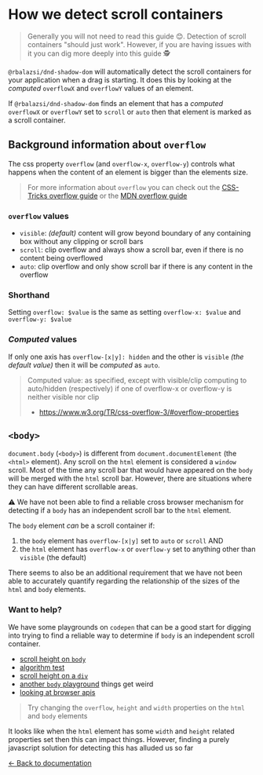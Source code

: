 # How we detect scroll containers

> Generally you will not need to read this guide 😊. Detection of scroll containers "should just work". However, if you are having issues with it you can dig more deeply into this guide 🕵️‍

`@rbalazsi/dnd-shadow-dom` will automatically detect the scroll containers for your application when a drag is starting. It does this by looking at the _computed_ `overflowX` and `overflowY` values of an element.

If `@rbalazsi/dnd-shadow-dom` finds an element that has a _computed_ `overflowX` or `overflowY` set to `scroll` or `auto` then that element is marked as a scroll container.

## Background information about `overflow`

The css property `overflow` (and `overflow-x`, `overflow-y`) controls what happens when the content of an element is bigger than the elements size.

> For more information about `overflow` you can check out the [CSS-Tricks overflow guide](https://css-tricks.com/almanac/properties/o/overflow/) or the [MDN overflow guide](https://developer.mozilla.org/en-US/docs/Web/CSS/overflow)

### `overflow` values

- `visible`: _(default)_ content will grow beyond boundary of any containing box without any clipping or scroll bars
- `scroll`: clip overflow and always show a scroll bar, even if there is no content being overflowed
- `auto`: clip overflow and only show scroll bar if there is any content in the overflow

### Shorthand

Setting `overflow: $value` is the same as setting `overflow-x: $value` and `overflow-y: $value`

### _Computed_ values

If only one axis has `overflow-[x|y]: hidden` and the other is `visible` _(the default value)_ then it will be _computed_ as `auto`.

> Computed value: as specified, except with visible/clip computing to auto/hidden (respectively) if one of overflow-x or overflow-y is neither visible nor clip
>
> - https://www.w3.org/TR/css-overflow-3/#overflow-properties

## `<body>`

`document.body` (`<body>`) is different from `document.documentElement` (the `<html>` element). Any scroll on the `html` element is considered a `window` scroll. Most of the time any scroll bar that would have appeared on the `body` will be merged with the `html` scroll bar. However, there are situations where they can have different scrollable areas.

⚠️ We have not been able to find a reliable cross browser mechanism for detecting if a `body` has an independent scroll bar to the `html` element.

The `body` element _can_ be a scroll container if:

1. the `body` element has `overflow-[x|y]` set to `auto` or `scroll` AND
2. the `html` element has `overflow-x` or `overflow-y` set to anything other than `visible` (the default)

There seems to also be an additional requirement that we have not been able to accurately quantify regarding the relationship of the sizes of the `html` and `body` elements.

### Want to help?

We have some playgrounds on `codepen` that can be a good start for digging into trying to find a reliable way to determine if `body` is an independent scroll container.

- [scroll height on `body`](https://codepen.io/alexreardon/pen/RqLxPq)
- [algorithm test](https://codepen.io/alexreardon/pen/RqLVNP?editors=1111)
- [scroll height on a `div`](https://codepen.io/alexreardon/pen/xQXdKm?editors=1111)
- [another `body` playground](https://codepen.io/alexreardon/pen/oQGeea?editors=1111) things get weird
- [looking at browser apis](https://codepen.io/alexreardon/pen/dQZWpE?editors=1111)

> Try changing the `overflow`, `height` and `width` properties on the `html` and `body` elements

It looks like when the `html` element has some `width` and `height` related properties set then this can impact things. However, finding a purely javascript solution for detecting this has alluded us so far

[← Back to documentation](/README.md#documentation-)
